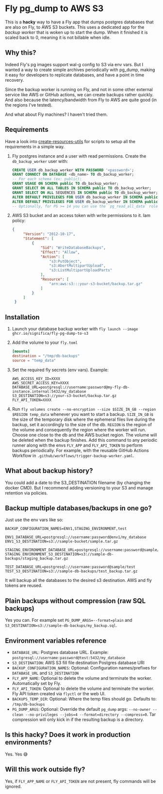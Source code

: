 # Fly pg_dump to AWS S3

This is a **hacky** way to have a Fly app that dumps postgres databases that are also on Fly, to AWS S3 buckets.
This uses a dedicated app for the *backup worker* that is woken up to start the dump. When it finished it is scaled back to 0, meaning it is not billable when idle.


## Why this?

Indeed Fly's pg images support wal-g config to S3 via env vars. But I wanted a way to create simple archives periodically with pg_dump, making it easy for developers to replicate databases, and have a point in time recovery.

Since the backup worker is running on Fly, and not in some other external service like AWS or GitHub actions, we can create backups rather quickly. And also because the latency/bandwidth from Fly to AWS are quite good (in the regions I've tested).

And what about Fly machines? I haven't tried them.


## Requirements

Have a look into [create-resources-utils](./create-resources-utils) for scripts to setup all the requirements in a simple way.

1. Fly postgres instance and a user with read permissions.
   Create the `db_backup_worker` user with:
    ```sql
    CREATE USER db_backup_worker WITH PASSWORD '<password>';
    GRANT CONNECT ON DATABASE <db_name> TO db_backup_worker;
    -- For each schema (ex: public):
    GRANT USAGE ON SCHEMA public TO db_backup_worker;
    GRANT SELECT ON ALL TABLES IN SCHEMA public TO db_backup_worker;
    GRANT SELECT ON ALL SEQUENCES IN SCHEMA public TO db_backup_worker;
    ALTER DEFAULT PRIVILEGES FOR USER db_backup_worker IN SCHEMA public GRANT SELECT ON TABLES TO db_backup_worker;
    ALTER DEFAULT PRIVILEGES FOR USER db_backup_worker IN SCHEMA public GRANT SELECT ON SEQUENCES TO db_backup_worker;
    -- Optionally, for PG >= 14 you can use the `pg_read_all_data` role
    ```

2. AWS S3 bucket and an access token with write permissions to it.
   Iam policy:
   ```json
   {
        "Version": "2012-10-17",
        "Statement": [
            {
                "Sid": "WriteDatabaseBackups",
                "Effect": "Allow",
                "Action": [
                    "s3:PutObject",
                    "s3:AbortMultipartUpload",
                    "s3:ListMultipartUploadParts"
                ],
                "Resource": [
                    "arn:aws:s3:::your-s3-bucket/backup.tar.gz"
                ]
            }
        ]
    }
   ```


## Installation

1. Launch your database backup worker with `fly launch --image ghcr.io/significa/fly-pg-dump-to-s3`

2. Add the volume to your `fly.toml`
    ```toml
    [mounts]
    destination = "/tmp/db-backups"
    source = "temp_data"
    ```

3. Set the required fly secrets (env vars). Example:
    ```env
    AWS_ACCESS_KEY_ID=XXXX
    AWS_SECRET_ACCESS_KEY=XXXX
    DATABASE_URL=postgresql://username:password@my-fly-db-instance.internal:5432/my_database
    S3_DESTINATION=s3://your-s3-bucket/backup.tar.gz
    FLY_API_TOKEN=XXXX
    ```

4. Run `fly volumes create --no-encryption --size $SIZE_IN_GB --region $REGION temp_data` whenever you want to start a backup.
   `SIZE_IN_GB` is the size of the temporary disk where the ephemeral files live during the backup, set it accordingly to the size of the db.
   `REGION` is the region of the volume and consequently the region where the worker will run. Choose one close to the db and the AWS bucket region.
   The volume will be deleted when the backup finishes.
   Add this command to any periodic runner along with the envs `FLY_APP` and `FLY_API_TOKEN` to perform backups periodically.
   For example, with the reusable GitHub Actions Workflow in `.github/workflows/trigger-backup-worker.yaml`.

## What about backup history?

You could add a date to the S3_DESTINATION filename (by changing the docker CMD). But I recommend adding versioning to your S3 and manage retention via policies.


## Backup multiple databases/backups in one go?

Just use the env vars like so:

```env
BACKUP_CONFIGURATION_NAMES=ENV1,STAGING_ENVIRONMENT,test

ENV1_DATABASE_URL=postgresql://username:password@env1/my_database
ENV1_S3_DESTINATION=s3://sample-bucket/sample.tar.gz

STAGING_ENVIRONMENT_DATABASE_URL=postgresql://username:password@sample/staging
STAGING_ENVIRONMENT_S3_DESTINATION=s3://sample-db-backups/staging_backup.tar.gz

TEST_DATABASE_URL=postgresql://username:password@sample/test
TEST_S3_DESTINATION=s3://sample-db-backups/test_backup.tar.gz
```

It will backup all the databases to the desired s3 destination. AWS and fly tokens are reused.


## Plain backups without compression (raw SQL backups)

Yes you can.
For example set `PG_DUMP_ARGS=--format=plain` and `S3_DESTINATION=s3://sample-db-backups/my_backup.sql`.

## Environment variables reference

- `DATABASE_URL`: Postgres database URL. Example: `postgresql://username:password@test:5432/my_database`
- `S3_DESTINATION`: AWS S3 fill file destination Postgres database URl
- `BACKUP_CONFIGURATION_NAMES`: Optional: Configuration names/prefixes for `DATABASE_URL` and `S3_DESTINATION`
- `FLY_APP_NAME`:  Optional to delete the volume and terminate the worker. Automatically set by Fly.
- `FLY_API_TOKEN`: Optional to delete the volume and terminate the worker. Fly API token created via `flyctl` or the web UI.
- `BACKUPS_TEMP_DIR`: Optional: Where the temp files should go. Defaults to: `/tmp/db-backups`
- `PG_DUMP_ARGS`: Optional: Override the default `pg_dump` args: `--no-owner --clean --no-privileges --jobs=4 --format=directory --compress=0`. Tar compression will only kick in if the resulting backup is a directory.


## Is this hacky? Does it work in production environments?

Yes. Yes :sweat_smile:


## Will this work outside fly?

Yes, if `FLY_APP_NAME` or `FLY_API_TOKEN` are not present, fly commands will be ignored.
